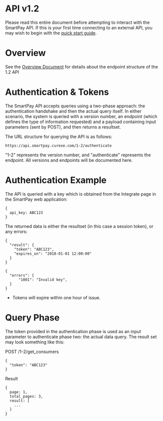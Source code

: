 # API v1.2

Please read this entire document before attempting to interact with the SmartPay API. If this is your first time connecting to an external API, you may wish to begin with the [quick start guide](quickstart/tutorial.md).

# Overview

See the [Overview Document](overview.md) for details about the endpoint structure of the 1.2 API

# Authentication & Tokens

The SmartPay API accepts queries using a two-phase approach: the authentication handshake and then the actual query itself. In either scenario, the system is queried with a version number, an endpoint (which defines the type of information requested) and a payload containing input parameters (sent by POST), and then returns a resultset.

The URL structure for querying the API is as follows:

```
https://api.smartpay.curexe.com/1-2/authenticate
```

"1-2" represents the version number, and "authenticate" represents the endpoint. All versions and endpoints will be documented here.

# Authentication Example

The API is queried with a key which is obtained from the Integrate page in the SmartPay web application:

```
{
  api_key: ABC123
}
```

The returned data is either the resultset (in this case a session token), or any errors:


```
{
  "result": {
    "token": "ABC123",
    "expires_on": "2018-01-01 12:00:00"
  }
}
```

```
{
  "errors": {
      "1001": "Invalid key",
  }
}
```

* Tokens will expire within one hour of issue.

# Query Phase

The token provided in the authentication phase is used as an input parameter to authenticate phase two: the actual data query. The result set may look something like this:

POST /1-2/get_consumers
```
{
  "token": "ABC123"
}
```

Result
```
{
  page: 1,
  total_pages: 3,
  result: [
    ...
  ]
}
```